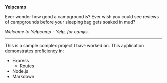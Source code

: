 **Yelpcamp**

Ever wonder how good a campground is? Ever wish you could see reviews of campgrounds
before your sleeping bag gets soaked in mud?

*Welcome to Yelpcamp - Yelp, for camps.*

---

This is a sample complex project I have worked on. This application demonstrates proficiency in:
- Express
  - Routes 
- Node.js
- Markdown
